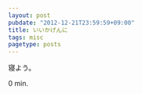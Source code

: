 ```yaml
---
layout: post
pubdate: "2012-12-21T23:59:59+09:00"
title: いいかげんに
tags: misc
pagetype: posts
---
```

寝よう。

0 min.
